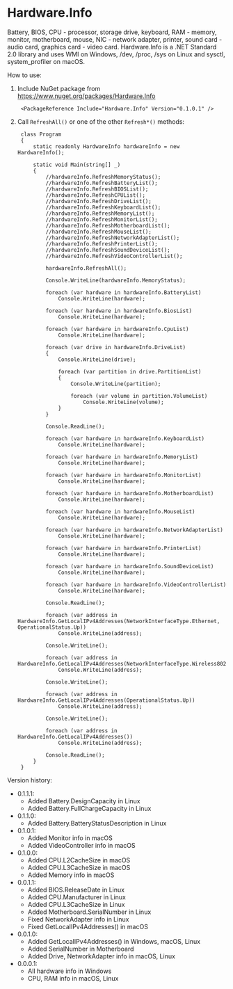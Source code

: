 # Hardware.Info

Battery, BIOS, CPU - processor, storage drive, keyboard, RAM - memory, monitor, motherboard, mouse, NIC - network adapter, printer, sound card - audio card, graphics card - video card. Hardware.Info is a .NET Standard 2.0 library and uses WMI on Windows, /dev, /proc, /sys on Linux and sysctl, system_profiler on macOS.

How to use:

1. Include NuGet package from https://www.nuget.org/packages/Hardware.Info

        <PackageReference Include="Hardware.Info" Version="0.1.0.1" />

2. Call `RefreshAll()` or one of the other `Refresh*()` methods:

        class Program
        {
            static readonly HardwareInfo hardwareInfo = new HardwareInfo();

            static void Main(string[] _)
            {
                //hardwareInfo.RefreshMemoryStatus();
                //hardwareInfo.RefreshBatteryList();
                //hardwareInfo.RefreshBIOSList();
                //hardwareInfo.RefreshCPUList();
                //hardwareInfo.RefreshDriveList();
                //hardwareInfo.RefreshKeyboardList();
                //hardwareInfo.RefreshMemoryList();
                //hardwareInfo.RefreshMonitorList();
                //hardwareInfo.RefreshMotherboardList();
                //hardwareInfo.RefreshMouseList();
                //hardwareInfo.RefreshNetworkAdapterList();
                //hardwareInfo.RefreshPrinterList();
                //hardwareInfo.RefreshSoundDeviceList();
                //hardwareInfo.RefreshVideoControllerList();

                hardwareInfo.RefreshAll();

                Console.WriteLine(hardwareInfo.MemoryStatus);

                foreach (var hardware in hardwareInfo.BatteryList)
                    Console.WriteLine(hardware);

                foreach (var hardware in hardwareInfo.BiosList)
                    Console.WriteLine(hardware);

                foreach (var hardware in hardwareInfo.CpuList)
                    Console.WriteLine(hardware);

                foreach (var drive in hardwareInfo.DriveList)
                {
                    Console.WriteLine(drive);

                    foreach (var partition in drive.PartitionList)
                    {
                        Console.WriteLine(partition);

                        foreach (var volume in partition.VolumeList)
                            Console.WriteLine(volume);
                    }
                }

                Console.ReadLine();

                foreach (var hardware in hardwareInfo.KeyboardList)
                    Console.WriteLine(hardware);

                foreach (var hardware in hardwareInfo.MemoryList)
                    Console.WriteLine(hardware);

                foreach (var hardware in hardwareInfo.MonitorList)
                    Console.WriteLine(hardware);

                foreach (var hardware in hardwareInfo.MotherboardList)
                    Console.WriteLine(hardware);

                foreach (var hardware in hardwareInfo.MouseList)
                    Console.WriteLine(hardware);

                foreach (var hardware in hardwareInfo.NetworkAdapterList)
                    Console.WriteLine(hardware);

                foreach (var hardware in hardwareInfo.PrinterList)
                    Console.WriteLine(hardware);

                foreach (var hardware in hardwareInfo.SoundDeviceList)
                    Console.WriteLine(hardware);

                foreach (var hardware in hardwareInfo.VideoControllerList)
                    Console.WriteLine(hardware);

                Console.ReadLine();

                foreach (var address in HardwareInfo.GetLocalIPv4Addresses(NetworkInterfaceType.Ethernet, OperationalStatus.Up))
                    Console.WriteLine(address);

                Console.WriteLine();

                foreach (var address in HardwareInfo.GetLocalIPv4Addresses(NetworkInterfaceType.Wireless80211))
                    Console.WriteLine(address);

                Console.WriteLine();

                foreach (var address in HardwareInfo.GetLocalIPv4Addresses(OperationalStatus.Up))
                    Console.WriteLine(address);

                Console.WriteLine();

                foreach (var address in HardwareInfo.GetLocalIPv4Addresses())
                    Console.WriteLine(address);

                Console.ReadLine();
            }
        }

Version history:

- 0.1.1.1:
    - Added Battery.DesignCapacity in Linux
    - Added Battery.FullChargeCapacity in Linux
- 0.1.1.0:
    - Added Battery.BatteryStatusDescription in Linux
- 0.1.0.1:
    - Added Monitor info in macOS
    - Added VideoController info in macOS
- 0.1.0.0:
    - Added CPU.L2CacheSize in macOS
    - Added CPU.L3CacheSize in macOS
    - Added Memory info in macOS
- 0.0.1.1:
    - Added BIOS.ReleaseDate in Linux
    - Added CPU.Manufacturer in Linux
    - Added CPU.L3CacheSize in Linux
    - Added Motherboard.SerialNumber in Linux
    - Fixed NetworkAdapter info in Linux
    - Fixed GetLocalIPv4Addresses() in macOS
- 0.0.1.0:
    - Added GetLocalIPv4Addresses() in Windows, macOS, Linux
    - Added SerialNumber in Motherboard
    - Added Drive, NetworkAdapter info in macOS, Linux
- 0.0.0.1:
    - All hardware info in Windows
    - CPU, RAM info in macOS, Linux